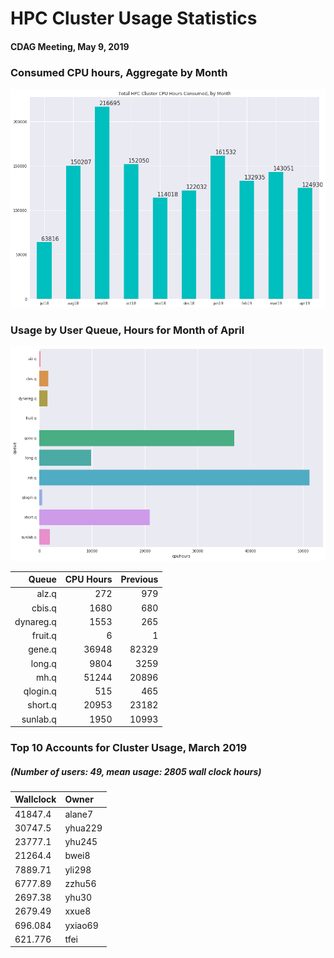 # HPC Cluster Usage Statistics
####  CDAG Meeting, May 9, 2019

### Consumed CPU hours, Aggregate by Month
<img src="Images/HPC_Cluster_Usage_Barchart_201904.png">


### Usage by User Queue, Hours for Month of April

<img src="Images/HPC_Cluster_queue_usage_201904.png">


Queue | CPU Hours | Previous
---------:|-----------:|-----------:
alz.q|272|979
cbis.q|1680|680
dynareg.q|1553|265
fruit.q|6|1
gene.q|36948|82329
long.q|9804|3259
mh.q|51244|20896
qlogin.q|515|465
short.q|20953|23182
sunlab.q|1950|10993


### Top 10 Accounts for Cluster Usage, March 2019
##### (Number of users: 49, mean usage: 2805 wall clock hours)

Wallclock | Owner
:--------|:--------
41847.4|alane7
30747.5|yhua229
23777.1|yhu245
21264.4|bwei8
7889.71|yli298
6777.89|zzhu56
2697.38|yhu30
2679.49|xxue8
696.084|yxiao69
621.776|tfei
